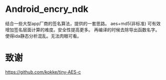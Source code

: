 # Android_encry_ndk
结合一些大型app厂商的签名算法，提供的一套思路。
aes+md5(非标准) 可有效增加签名层面计算的难度。安全性提高更多。
再编译的时候去除导出函数名字。使得ida静态分析混乱。无法肉眼可看。


# 致谢
https://github.com/kokke/tiny-AES-c
